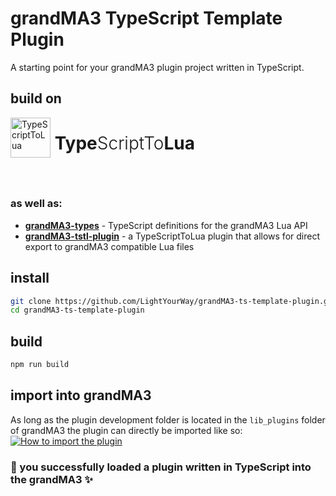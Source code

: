 # grandMA3 TypeScript Template Plugin
A starting point for your grandMA3 plugin project written in TypeScript.

## build on
<a style="text-decoration:inherit; color: inherit;" href="https://typescripttolua.github.io" target="_blank">
<div style="display: flex;">
    <img src="https://raw.githubusercontent.com/TypeScriptToLua/TypeScriptToLua/master/logo-hq.png?raw=true" alt="TypeScriptToLua" width="64" height="64"/>
    <h1 style="margin-top: -4px;">
        <p>&nbsp;<b>Type</b><span style="font-weight:300;">ScriptTo</span><b>Lua</b></p>
    </h1>
</div>
</a>

### as well as:

- [**grandMA3-types**](https://github.com/LightYourWay/grandMA3-types) - TypeScript definitions for the grandMA3 Lua API
- [**grandMA3-tstl-plugin**](https://github.com/LightYourWay/grandMA3-tstl-plugin) - a TypeScriptToLua plugin that allows for direct export to grandMA3 compatible Lua files

## install
```bash
git clone https://github.com/LightYourWay/grandMA3-ts-template-plugin.git && \
cd grandMA3-ts-template-plugin
```

## build
```bash
npm run build 
```

## import into grandMA3
As long as the plugin development folder is located in the `lib_plugins` folder of grandMA3 the plugin can directly be imported like so: [![How to import the plugin](https://i.imgur.com/1zJvKD5.png)](https://i.imgur.com/1zJvKD5.png)

### :tada: you successfully loaded a plugin written in TypeScript into the grandMA3 :sparkles: